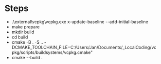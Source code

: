 # Steps

- .\external\vcpkg\vcpkg.exe x-update-baseline --add-initial-baseline
- make prepare
- mkdir build
- cd build
- cmake -B . -S .. -DCMAKE_TOOLCHAIN_FILE=C:/Users/Jan/Documents/_LocalCoding/vcpkg/scripts/buildsystems/vcpkg.cmake"
- cmake --build .
